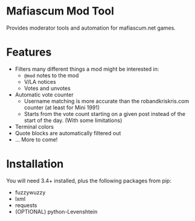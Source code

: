 
# Mafiascum Mod Tool

Provides moderator tools and automation for mafiascum.net games.

# Features

* Filters many different things a mod might be interested in:
  * `@mod` notes to the mod
  * V/LA notices
  * Votes and unvotes
* Automatic vote counter
  * Username matching is more accurate than the robandkriskris.com counter (at least for Mini 1991)
  * Starts from the vote count starting on a given post instead of the start of the day. (With some limitations)
* Terminal colors
* Quote blocks are automatically filtered out
* ... More to come!

# Installation

You will need 3.4+ installed, plus the following packages from pip:

* fuzzywuzzy
* lxml
* requests
* (OPTIONAL) python-Levenshtein
